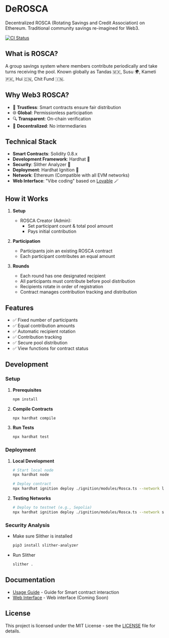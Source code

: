 # DeROSCA
Decentralized ROSCA (Rotating Savings and Credit Association) on Ethereum. Traditional community savings re-imagined for Web3.

[![CI Status](https://github.com/hazim1093/DeROSCA/actions/workflows/ci.yml/badge.svg)](https://github.com/hazim1093/DeROSCA/actions/workflows/ci.yml)

## What is ROSCA?
A group savings system where members contribute periodically and take turns receiving the pool. Known globally as Tandas 🇲🇽, Susu 🌍, Kameti 🇵🇰, Hui 🇨🇳, Chit Fund 🇮🇳.

## Why Web3 ROSCA?
- 🔐 **Trustless**: Smart contracts ensure fair distribution
- 🌐 **Global**: Permissionless participation
- 🔍 **Transparent**: On-chain verification
- 🤝 **Decentralized**: No intermediaries

## Technical Stack

- **Smart Contracts**: Solidity 0.8.x
- **Development Framework**: Hardhat 👷
- **Security**: Slither Analyzer 🐍
- **Deployment**: Hardhat Ignition 👷
- **Network**: Ethereum (Compatible with all EVM networks)
- **Web Interface**: "Vibe coding" based on [Lovable](https://lovable.dev) 🪄

## How it Works

1. **Setup**
   - ROSCA Creator (Admin):
     - Set participant count & total pool amount
     - Pays initial contribution

2. **Participation**
   - Participants join an existing ROSCA contract
   - Each participant contributes an equal amount

3. **Rounds**
   - Each round has one designated recipient
   - All participants must contribute before pool distribution
   - Recipients rotate in order of registration
   - Contract manages contribution tracking and distribution

## Features

- ✅ Fixed number of participants
- ✅ Equal contribution amounts
- ✅ Automatic recipient rotation
- ✅ Contribution tracking
- ✅ Secure pool distribution
- ✅ View functions for contract status

## Development

### Setup

1. **Prerequisites**
   ```sh
   npm install
   ```

2. **Compile Contracts**
   ```sh
   npx hardhat compile
   ```

3. **Run Tests**
   ```sh
   npx hardhat test
   ```

### Deployment

1. **Local Development**
   ```sh
   # Start local node
   npx hardhat node

   # Deploy contract
   npx hardhat ignition deploy ./ignition/modules/Rosca.ts --network localhost
   ```

2. **Testing Networks**
   ```sh
   # Deploy to testnet (e.g., Sepolia)
   npx hardhat ignition deploy ./ignition/modules/Rosca.ts --network sepolia
   ```

### Security Analysis

- Make sure Slither is installed
  ```sh
  pip3 install slither-analyzer
  ```
- Run Slither
  ```sh
  slither .
  ```

## Documentation
- [Usage Guide](USAGE.md) - Guide for Smart contract interaction
- [Web Interface](https://) - Web interface (Coming Soon)

## License

This project is licensed under the MIT License - see the [LICENSE](LICENSE) file for details.

